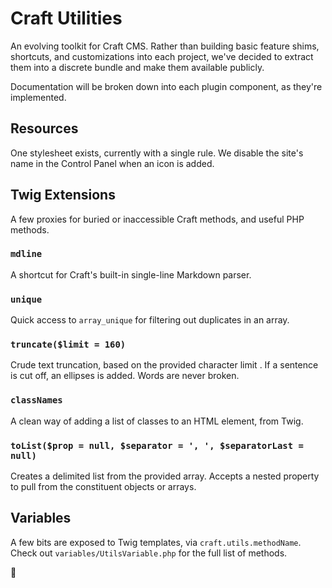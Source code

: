 # Craft Utilities

An evolving toolkit for Craft CMS. Rather than building basic feature shims, shortcuts, and customizations into each project, we've decided to extract them into a discrete bundle and make them available publicly.

Documentation will be broken down into each plugin component, as they're implemented.

## Resources

One stylesheet exists, currently with a single rule. We disable the site's name in the Control Panel when an icon is added.

## Twig Extensions

A few proxies for buried or inaccessible Craft methods, and useful PHP methods.

### `mdline`
A shortcut for Craft's built-in single-line Markdown parser.

### `unique`
Quick access to `array_unique` for filtering out duplicates in an array.

### `truncate($limit = 160)`
Crude text truncation, based on the provided character limit . If a sentence is cut off, an ellipses is added. Words are never broken.

### `classNames`
A clean way of adding a list of classes to an HTML element, from Twig.

### `toList($prop = null, $separator = ', ', $separatorLast = null)`
Creates a delimited list from the provided array. Accepts a nested property to pull from the constituent objects or arrays.

## Variables

A few bits are exposed to Twig templates, via `craft.utils.methodName`. Check out `variables/UtilsVariable.php` for the full list of methods.

:deciduous_tree:

